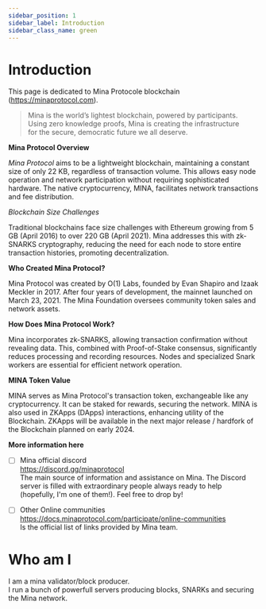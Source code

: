 ```yaml
---
sidebar_position: 1
sidebar_label: Introduction
sidebar_class_name: green
---
```

# Introduction
This page is dedicated to Mina Protocole blockchain (<a href="https://minaprotocol.com" target="_blank">https://minaprotocol.com</a>).<br/>
> Mina is the world’s lightest blockchain, powered by participants.<br/>
> Using zero knowledge proofs, Mina is creating the infrastructure<br/>
> for the secure, democratic future we all deserve.


**Mina Protocol Overview**

*Mina Protocol* aims to be a lightweight blockchain, maintaining a constant size of only 22 KB, regardless of transaction volume. This allows easy node operation and network participation without requiring sophisticated hardware. The native cryptocurrency, MINA, facilitates network transactions and fee distribution.

*Blockchain Size Challenges*

Traditional blockchains face size challenges with Ethereum growing from 5 GB (April 2016) to over 220 GB (April 2021). Mina addresses this with zk-SNARKS cryptography, reducing the need for each node to store entire transaction histories, promoting decentralization.

**Who Created Mina Protocol?**

Mina Protocol was created by O(1) Labs, founded by Evan Shapiro and Izaak Meckler in 2017. After four years of development, the mainnet launched on March 23, 2021. The Mina Foundation oversees community token sales and network assets.

**How Does Mina Protocol Work?**

Mina incorporates zk-SNARKS, allowing transaction confirmation without revealing data. This, combined with Proof-of-Stake consensus, significantly reduces processing and recording resources. Nodes and specialized Snark workers are essential for efficient network operation.

**MINA Token Value**

MINA serves as Mina Protocol's transaction token, exchangeable like any cryptocurrency. It can be staked for rewards, securing the network. MINA is also used in ZKApps (DApps) interactions, enhancing utility of the Blockchain. ZKApps will be available in the next major release / hardfork of the Blockchain  planned on early 2024.

**More information here**
- [ ] Mina official discord<br/>
<a href="https://discord.gg/minaprotocol" target="_blank">https://discord.gg/minaprotocol</a> <br/>
The main source of information and assistance on Mina. The Discord server is filled with extraordinary people always ready to help (hopefully, I'm one of them!). Feel free to drop by!

- [ ] Other Online communities<br/>
<a href="https://docs.minaprotocol.com/participate/online-communities" target="_blank">https://docs.minaprotocol.com/participate/online-communities</a> <br/>
Is the official list of links provided by Mina team.


# Who am I
I am a mina validator/block producer.<br/>
I run a bunch of powerfull servers producing blocks, SNARKs and securing the Mina network.

